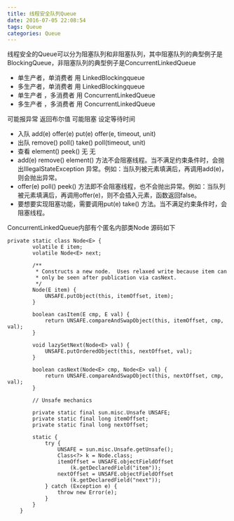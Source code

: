 ```yaml
---
title: 线程安全队列Queue
date: 2016-07-05 22:08:54
tags: Queue
categories: Queue
---
```


线程安全的Queue可以分为阻塞队列和非阻塞队列，其中阻塞队列的典型例子是BlockingQueue，非阻塞队列的典型例子是ConcurrentLinkedQueue

- 单生产者，单消费者  用 LinkedBlockingqueue
- 多生产者，单消费者   用 LinkedBlockingqueue
- 单生产者 ，多消费者   用 ConcurrentLinkedQueue
- 多生产者 ，多消费者   用 ConcurrentLinkedQueue

可能报异常 返回布尔值 可能阻塞    设定等待时间
- 入队    add(e)  offer(e)    put(e)  offer(e, timeout, unit)
- 出队    remove()    poll()  take()  poll(timeout, unit)
- 查看    element()   peek()  无 无
- add(e) remove() element() 方法不会阻塞线程。当不满足约束条件时，会抛出IllegalStateException 异常。例如：当队列被元素填满后，再调用add(e)，则会抛出异常。
- offer(e) poll() peek() 方法即不会阻塞线程，也不会抛出异常。例如：当队列被元素填满后，再调用offer(e)，则不会插入元素，函数返回false。
- 要想要实现阻塞功能，需要调用put(e) take() 方法。当不满足约束条件时，会阻塞线程。

ConcurrentLinkedQueue内部有个匿名内部类Node
源码如下

```
private static class Node<E> {
        volatile E item;
        volatile Node<E> next;

        /**
         * Constructs a new node.  Uses relaxed write because item can
         * only be seen after publication via casNext.
         */
        Node(E item) {
            UNSAFE.putObject(this, itemOffset, item);
        }

        boolean casItem(E cmp, E val) {
            return UNSAFE.compareAndSwapObject(this, itemOffset, cmp, val);
        }

        void lazySetNext(Node<E> val) {
            UNSAFE.putOrderedObject(this, nextOffset, val);
        }

        boolean casNext(Node<E> cmp, Node<E> val) {
            return UNSAFE.compareAndSwapObject(this, nextOffset, cmp, val);
        }

        // Unsafe mechanics

        private static final sun.misc.Unsafe UNSAFE;
        private static final long itemOffset;
        private static final long nextOffset;

        static {
            try {
                UNSAFE = sun.misc.Unsafe.getUnsafe();
                Class<?> k = Node.class;
                itemOffset = UNSAFE.objectFieldOffset
                    (k.getDeclaredField("item"));
                nextOffset = UNSAFE.objectFieldOffset
                    (k.getDeclaredField("next"));
            } catch (Exception e) {
                throw new Error(e);
            }
        }
    }
```